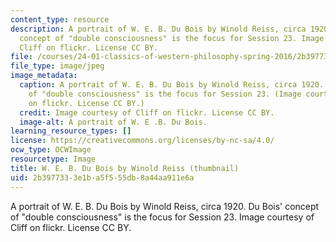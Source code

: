 ```yaml
---
content_type: resource
description: A portrait of W. E. B. Du Bois by Winold Reiss, circa 1920. Du Bois'
  concept of "double consciousness" is the focus for Session 23. Image courtesy of
  Cliff on flickr. License CC BY.
file: /courses/24-01-classics-of-western-philosophy-spring-2016/2b3977333e1ba5f555db8a44aa911e6a_24-01s16-th.jpg
file_type: image/jpeg
image_metadata:
  caption: A portrait of W. E. B. Du Bois by Winold Reiss, circa 1920. Du Bois' concept
    of "double consciousness" is the focus for Session 23. (Image courtesy of [Cliff](https://flic.kr/p/5A66Vi)
    on flickr. License CC BY.)
  credit: Image courtesy of Cliff on flickr. License CC BY.
  image-alt: A portrait of W. E .B. Du Bois.
learning_resource_types: []
license: https://creativecommons.org/licenses/by-nc-sa/4.0/
ocw_type: OCWImage
resourcetype: Image
title: W. E. B. Du Bois by Winold Reiss (thumbnail)
uid: 2b397733-3e1b-a5f5-55db-8a44aa911e6a
---
```

A portrait of W. E. B. Du Bois by Winold Reiss, circa 1920. Du Bois' concept of "double consciousness" is the focus for Session 23. Image courtesy of Cliff on flickr. License CC BY.